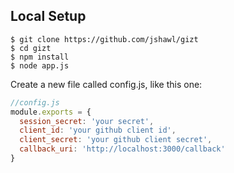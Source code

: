 ## Local Setup

    $ git clone https://github.com/jshawl/gizt
    $ cd gizt
    $ npm install
    $ node app.js

Create a new file called config.js, like this one:

```js
//config.js
module.exports = {
  session_secret: 'your secret',
  client_id: 'your github client id',
  client_secret: 'your github client secret',
  callback_uri: 'http://localhost:3000/callback'
}